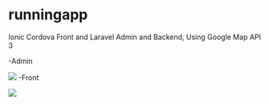 # runningapp
Ionic Cordova Front and Laravel Admin and Backend, Using Google Map API 3

-Admin

![](https://github.com/SoulKeeperKnight/runningapp/blob/master/resources/backend.gif)
-Front

![](https://github.com/SoulKeeperKnight/runningapp/blob/master/resources/front.gif)


